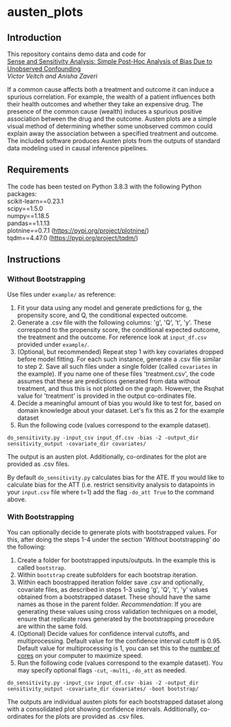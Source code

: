 # austen_plots
## Introduction
This repository contains demo data and code for  
[Sense and Sensitivity Analysis: Simple Post-Hoc Analysis of Bias Due to Unobserved Confounding](https://arxiv.org/abs/2003.01747)  
_Victor Veitch and Anisha Zaveri_

If a common cause affects both a treatment and outcome it can induce a spurious correlation. 
For example, the wealth of a patient influences both their health outcomes and whether they take an expensive drug.
The presence of the common cause (wealth) induces a spurious positive association between the drug and the outcome.
Austen plots are a simple visual method of determining whether some unobserved common could explain away the association between a specified treatment and outcome. The included software produces Austen plots from the outputs of standard data modeling used in causal inference pipelines. 

## Requirements
The code has been tested on Python 3.8.3 with the following Python packages:  
scikit-learn==0.23.1  
scipy==1.5.0  
numpy==1.18.5  
pandas==1.1.13  
plotnine==0.7.1 (https://pypi.org/project/plotnine/)  
tqdm==4.47.0 (https://pypi.org/project/tqdm/)  


## Instructions
### Without Bootstrapping
Use files under `example/` as reference:
1) Fit your data using any model and generate predictions for g, the propensity score, and Q, the conditional expected outcome.
2) Generate a .csv file with the following columns: 'g', 'Q', 't', 'y'. These correspond to the propensity score, the conditional expected outcome, the treatment and the outcome. For reference look at `input_df.csv` provided under `example/`.
3) (Optional, but recommended) Repeat step 1 with key covariates dropped before model fitting. For each such instance, generate a .csv file similar to step 2. Save all such files under a single folder (called `covariates` in the example). If you name one of these files 'treatment.csv', the code assumes that these are predictions generated from data without treatment, and thus this is not plotted on the graph. However, the Rsqhat value for 'treatment' is provided in the output co-ordinates file.
4) Decide a meaningful amount of bias you would like to test for, based on domain knowledge about your dataset. Let's fix this as 2 for the example dataset
5) Run the following code (values correspond to the example dataset).  

`do_sensitivity.py -input_csv input_df.csv -bias -2 -output_dir sensitivity_output -covariate_dir covariates/`

The output is an austen plot. Additionally, co-ordinates for the plot are provided as .csv files.

By default `do_sensitivity.py` calculates bias for the ATE. If you would like to calculate bias for the ATT (i.e. restrict sensitivity analysis to datapoints in your `input.csv` file where t=1) add the flag `-do_att True` to the command above.

### With Bootstrapping
You can optionally decide to generate plots with bootstrapped values. For this, after doing the steps 1-4 under the section 'Without bootstrapping' do the following:
1) Create a folder for bootstrapped inputs/outputs. In the example this is called `bootstrap`.
2) Within `bootstrap` create subfolders for each bootstrap iteration.
3) Within each boostrapped iteration folder save .csv and optionally, covariate files, as described in steps 1-3 using 'g', 'Q', 't', 'y' values obtained from a bootstrapped dataset. These should have the same names as those in the parent folder. 
_Recommendation_: If you are generating these values using cross validation techniques on a model, ensure that replicate rows generated by the bootstrapping procedure are within the same fold.
4) (Optional) Decide values for confidence interval cutoffs, and multiprocessing. Default value for the confidence interval cutoff is 0.95. Default value for multiprocessing is 1, you can set this to the [number of cores](https://www.w3resource.com/python-exercises/python-basic-exercise-47.php) on your computer to maximize speed.
5) Run the following code (values correspond to the example dataset). You may specify optional flags `-cut`, `-multi`, `-do_att` as needed.

`do_sensitivity.py -input_csv input_df.csv -bias -2 -output_dir sensitivity_output -covariate_dir covariates/ -boot bootstrap/` 

The outputs are individual austen plots for each bootstrapped dataset along with a consolidated plot showing confidence intervals. Additionally, co-ordinates for the plots are provided as .csv files. 

